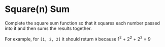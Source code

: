 # Square(n) Sum

Complete the square sum function so that it squares each number passed into it and then sums the results together.

For example, for ```[1, 2, 2]``` it should return ```9``` because $1^2$ + $2^2$ + $2^2$ $=$ $9$
